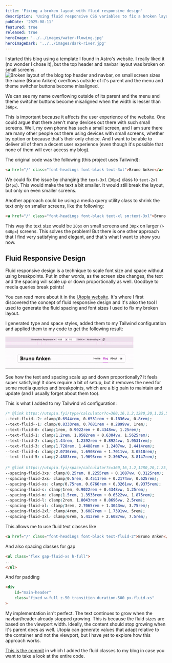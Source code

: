 ```yaml
---
title: 'Fixing a broken layout with fluid responsive design'
description: 'Using fluid responsive CSS variables to fix a broken layout and get rid of media queries.'
pubDate: '2025-08-11'
featured: true
released: true
heroImage: '../../images/water-flowing.jpg'
heroImageDark: '../../images/dark-river.jpg'
---
```


I started this blog using a template I found in Astro's website. I really liked it (no wonder I chose it), but the top header and navbar layout was broken on small screens.
![Broken layout of the blog top header and navbar, on small screen sizes the name (Bruno Anken) overflows outside of it's parent and the menu and theme switcher buttons
become misaligned.](../../images/2025-08-10-broken-blog-header.gif)

We can see my name overflowing outside of its parent and the menu and theme switcher buttons become misaligned when the
width is lesser than `360px`.


This is important because it affects the user experience of the website. One could argue that there aren't many devices out there
with such small screens. Well, my own phone has such a small screen, and I am sure there are many other people out there using
devices with small screens, whether by option or because that's their only choice. And I want to be able to deliver all of them
a decent user experience (even though it's possible that none of them will ever access my blog).


The original code was the following (this project uses Tailwind):

```html
<a href="/" class="font-headings font-black text-3xl">Bruno Anken</a>
```

We could fix the issue by changing the `text-3xl` (`30px`) class to `text-2xl` (`24px`). This would make the text a bit smaller.
It would still break the layout, but only on even smaller screens.


Another approach could be using a media query utility class to shrink the text only on smaller screens, like the following:

```html
<a href="/" class="font-headings font-black text-xl sm:text-3xl">Bruno Anken</a>
```

This way the text size would be `20px` on small screens and `30px` on larger (`> 640px`) screens. This solves the problem!
But there is one other approach that I find very satisfying and elegant, and that's what I want to show you now.

## Fluid Responsive Design

Fluid responsive design is a technique to scale font size and space without using breakpoints. Put in other words, as the screen
size changes, the text and the spacing will scale up or down proportionally as well. Goodbye to media queries break points!

You can read more about it in the [Utopia website](https://utopia.fyi/). It's where I first discovered the concept of fluid
responsive design and it's also the tool I used to generate the fluid spacing and font sizes I used to fix my broken layout.

I generated type and space styles, added them to my Tailwind configuration and applied them to my code to get the following result:

![Fixed layout using the fluid responsive design approach.](../../images/2025-08-10-layout-fixed.gif)

See how the text and spacing scale up and down proportionally? It feels super satisfying! It does require a bit of setup,
but it removes the need for some media queries and breakpoints, which are a big pain to maintain and update (and I usually
forget about them too).

This is what I added to my Tailwind v4 configuration:

```css
/* @link https://utopia.fyi/type/calculator?c=360,16,1.2,1280,20,1.25,5,2,&s=0.75|0.5|0.25,1.5|2|3|4|6,s-l&g=s,l,xl,12 */
--text-fluid--2: clamp(0.6944rem, 0.6531rem + 0.1836vw, 0.8rem);
--text-fluid--1: clamp(0.8333rem, 0.7681rem + 0.2899vw, 1rem);
--text-fluid-0: clamp(1rem, 0.9022rem + 0.4348vw, 1.25rem);
--text-fluid-1: clamp(1.2rem, 1.0582rem + 0.6304vw, 1.5625rem);
--text-fluid-2: clamp(1.44rem, 1.2392rem + 0.8924vw, 1.9531rem);
--text-fluid-3: clamp(1.728rem, 1.4488rem + 1.2407vw, 2.4414rem);
--text-fluid-4: clamp(2.0736rem, 1.6908rem + 1.7011vw, 3.0518rem);
--text-fluid-5: clamp(2.4883rem, 1.9693rem + 2.3067vw, 3.8147rem);

/* @link https://utopia.fyi/space/calculator?c=360,16,1.2,1280,20,1.25,5,2,&s=0.75|0.5|0.25,1.5|2|3|4|6,s-l&g=s,l,xl,12 */
--spacing-fluid-3xs: clamp(0.25rem, 0.2255rem + 0.1087vw, 0.3125rem);
--spacing-fluid-2xs: clamp(0.5rem, 0.4511rem + 0.2174vw, 0.625rem);
--spacing-fluid-xs: clamp(0.75rem, 0.6766rem + 0.3261vw, 0.9375rem);
--spacing-fluid-s: clamp(1rem, 0.9022rem + 0.4348vw, 1.25rem);
--spacing-fluid-m: clamp(1.5rem, 1.3533rem + 0.6522vw, 1.875rem);
--spacing-fluid-l: clamp(2rem, 1.8043rem + 0.8696vw, 2.5rem);
--spacing-fluid-xl: clamp(3rem, 2.7065rem + 1.3043vw, 3.75rem);
--spacing-fluid-2xl: clamp(4rem, 3.6087rem + 1.7391vw, 5rem);
--spacing-fluid-3xl: clamp(6rem, 5.413rem + 2.6087vw, 7.5rem);
```

This allows me to use fluid text classes like

```html
<a href="/" class="font-headings font-black text-fluid-2">Bruno Anken</a>
```

And also spacing classes for gap

```html
<ul class="flex gap-fluid-xs h-full">
...
</ul>
```

And for padding

```html
<div
	id="main-header"
	class="fixed w-full z-50 transition duration-500 px-fluid-xs"
>
```

My implementation isn't perfect. The text continues to grow when the navbar/header already stopped growing. This is because the
fluid sizes are based on the viewport width. Ideally, the content should stop growing when it's parent does as well. Utopia can
generate values that adapt relative to the container and not the viewport, but I have yet to explore how this approach works.

[This is the commit](https://github.com/brunoanken/brunoanken.github.io/commit/cf5adb7574a8635590bb9f2f55997587f4bcd8bb) in which
I added the fluid classes to my blog in case you want to take a look at the entire code.
